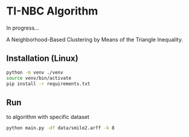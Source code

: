 # TI-NBC Algorithm
In progress...

A Neighborhood-Based Clustering by Means of the Triangle Inequality.

## Installation (Linux)
```bash
python -m venv ./venv
source venv/bin/activate
pip install -r requirements.txt
```

## Run
to algorithm with specific dataset
```bash
python main.py -df data/smile2.arff -k 8
```